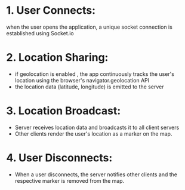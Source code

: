 # 1.  User Connects:
when the user opens the application, a unique socket connection is established using Socket.io

# 2. Location Sharing:
* if geolocation is enabled , the app continuously tracks the user's location using the browser's navigator.geolocation API
* the location data  (latitude, longitude) is emitted to the server

# 3. Location Broadcast:
* Server receives location data and broadcasts it to all client servers
* Other clients render the user's location as a marker on the map.

# 4. User Disconnects:
* When a user disconnects, the server notifies other clients and the respective marker is removed from the map.